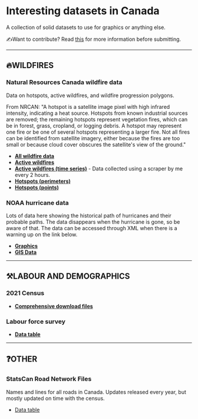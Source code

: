 # Interesting datasets in Canada
 A collection of solid datasets to use for graphics or anything else.
 
 ✍️Want to contribute? Read [this](https://github.com/dexmcmillan/cbc-datasets/blob/main/CONTRIBUTING.md) for more information before submitting.
 
<hr>

## 🔥WILDFIRES

### Natural Resources Canada wildfire data
Data on hotspots, active wildfires, and wildfire progression polygons.

From NRCAN: "A hotspot is a satellite image pixel with high infrared intensity, indicating a heat source. Hotspots from known industrial sources are removed; the remaining hotspots represent vegetation fires, which can be in forest, grass, cropland, or logging debris. A hotspot may represent one fire or be one of several hotspots representing a larger fire. Not all fires can be identified from satellite imagery, either because the fires are too small or because cloud cover obscures the satellite's view of the ground."
- **[All wildfire data](https://cwfis.cfs.nrcan.gc.ca/downloads/)**
- **[Active wildfires](https://cwfis.cfs.nrcan.gc.ca/downloads/activefires)**
- **[Active wildfires (time series)](https://github.com/dexmcmillan/cbc-wildfiredata)** - Data collected using a scraper by me every 2 hours.
- **[Hotspots (perimeters)](https://cwfis.cfs.nrcan.gc.ca/downloads/hotspots/)**
- **[Hotspots (points)](https://cwfis.cfs.nrcan.gc.ca/downloads/hotspots/)**

### NOAA hurricane data
Lots of data here showing the historical path of hurricanes and their probable paths. The data disappears when the hurricane is gone, so be aware of that. The data can be accessed through XML when there is a warning up on the link below.
- **[Graphics](https://www.nhc.noaa.gov/storm_graphics/)**
- **[GIS Data](https://www.nhc.noaa.gov/gis/)**

<hr>

## ⚒️LABOUR AND DEMOGRAPHICS

### 2021 Census
- **[Comprehensive download files](https://www12.statcan.gc.ca/census-recensement/2016/dp-pd/prof/details/page_Download-Telecharger.cfm?Lang=E&Tab=1&Geo1=CD&Code1=5953&Geo2=PR&Code2=01&SearchText=&SearchType=Begins&SearchPR=01&B1=All&TABID=1&type=0)**

### Labour force survey
- **[Data table](https://www150.statcan.gc.ca/t1/tbl1/en/tv.action?pid=1410028701)**

<hr>

## ❓OTHER

### StatsCan Road Network Files
Names and lines for all roads in Canada. Updates released every year, but mostly updated on time with the census.
- [Data table](https://www150.statcan.gc.ca/n1/en/catalogue/92-500-X)
